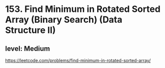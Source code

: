 # 153. Find Minimum in Rotated Sorted Array (Binary Search) (Data Structure II)
## level: Medium

https://leetcode.com/problems/find-minimum-in-rotated-sorted-array/
